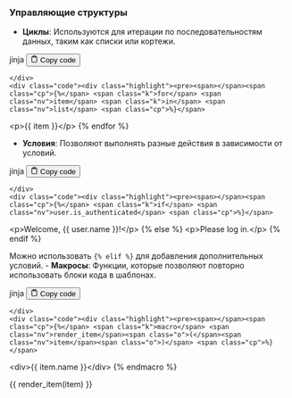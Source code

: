<h3 id="Управляющиеструктуры">Управляющие структуры</h3>
<!--{% raw %}-->
<ul>
<li><strong>Циклы</strong>: Используются для итерации по последовательностям данных, таким как списки или кортежи.</li>
</ul>
<div class="code-element">
    <div class="lang-line">
        <text>jinja</text>
        <button class="copy-button"
        onclick="copyCode(this)">
    <svg stroke="currentColor"
         fill="none"
         stroke-width="2"
         viewBox="0 0 24 24"
         stroke-linecap="round"
         stroke-linejoin="round"
         class="h-4 w-4"
         height="1em"
         width="1em"
         xmlns="http://www.w3.org/2000/svg">
        <path d="M16 4h2a2 2 0 0 1 2 2v14a2 2 0 0 1-2 2H6a2 2 0 0 1-2-2V6a2 2 0 0 1 2-2h2"></path>
        <rect x="8" y="2" width="8" height="4" rx="1" ry="1"></rect>
    </svg>
    <text>Copy code</text>
</button>

    </div>
    <div class="code"><div class="highlight"><pre><span></span><span class="cp">{%</span> <span class="k">for</span> <span class="nv">item</span> <span class="k">in</span> <span class="nv">list</span> <span class="cp">%}</span>
<span class="x">    &lt;p&gt;</span><span class="cp">{{</span> <span class="nv">item</span> <span class="cp">}}</span><span class="x">&lt;/p&gt;</span>
<span class="cp">{%</span> <span class="k">endfor</span> <span class="cp">%}</span>
</pre></div></div>
</div>
<ul>
<li><strong>Условия</strong>: Позволяют выполнять разные действия в зависимости от условий.</li>
</ul>
<div class="code-element">
    <div class="lang-line">
        <text>jinja</text>
        <button class="copy-button"
        onclick="copyCode(this)">
    <svg stroke="currentColor"
         fill="none"
         stroke-width="2"
         viewBox="0 0 24 24"
         stroke-linecap="round"
         stroke-linejoin="round"
         class="h-4 w-4"
         height="1em"
         width="1em"
         xmlns="http://www.w3.org/2000/svg">
        <path d="M16 4h2a2 2 0 0 1 2 2v14a2 2 0 0 1-2 2H6a2 2 0 0 1-2-2V6a2 2 0 0 1 2-2h2"></path>
        <rect x="8" y="2" width="8" height="4" rx="1" ry="1"></rect>
    </svg>
    <text>Copy code</text>
</button>

    </div>
    <div class="code"><div class="highlight"><pre><span></span><span class="cp">{%</span> <span class="k">if</span> <span class="nv">user.is_authenticated</span> <span class="cp">%}</span>
<span class="x">    &lt;p&gt;Welcome, </span><span class="cp">{{</span> <span class="nv">user.name</span> <span class="cp">}}</span><span class="x">!&lt;/p&gt;</span>
<span class="cp">{%</span> <span class="k">else</span> <span class="cp">%}</span>
<span class="x">    &lt;p&gt;Please log in.&lt;/p&gt;</span>
<span class="cp">{%</span> <span class="k">endif</span> <span class="cp">%}</span>
</pre></div></div>
</div>
<p>Можно использовать <code>{% elif %}</code> для добавления дополнительных условий.
- <strong>Макросы</strong>: Функции, которые позволяют повторно использовать блоки кода в шаблонах.</p>
<div class="code-element">
    <div class="lang-line">
        <text>jinja</text>
        <button class="copy-button"
        onclick="copyCode(this)">
    <svg stroke="currentColor"
         fill="none"
         stroke-width="2"
         viewBox="0 0 24 24"
         stroke-linecap="round"
         stroke-linejoin="round"
         class="h-4 w-4"
         height="1em"
         width="1em"
         xmlns="http://www.w3.org/2000/svg">
        <path d="M16 4h2a2 2 0 0 1 2 2v14a2 2 0 0 1-2 2H6a2 2 0 0 1-2-2V6a2 2 0 0 1 2-2h2"></path>
        <rect x="8" y="2" width="8" height="4" rx="1" ry="1"></rect>
    </svg>
    <text>Copy code</text>
</button>

    </div>
    <div class="code"><div class="highlight"><pre><span></span><span class="cp">{%</span> <span class="k">macro</span> <span class="nv">render_item</span><span class="o">(</span><span class="nv">item</span><span class="o">)</span> <span class="cp">%}</span>
<span class="x">    &lt;div&gt;</span><span class="cp">{{</span> <span class="nv">item.name</span> <span class="cp">}}</span><span class="x">&lt;/div&gt;</span>
<span class="cp">{%</span> <span class="k">endmacro</span> <span class="cp">%}</span>

<span class="cp">{{</span> <span class="nv">render_item</span><span class="o">(</span><span class="nv">item</span><span class="o">)</span> <span class="cp">}}</span>
</pre></div></div>
</div>
<!--{% endraw %}-->